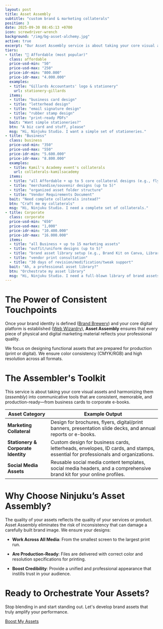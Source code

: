 ```yaml
---
layout: post
title: Asset Assembly
subtitle: "custom brand & marketing collaterals"
position: 3
date: 2025-09-30 08:45:13 +0700
icon: screwdriver-wrench
background: "/img/bg-asset-alchemy.jpg"
active: true
excerpt: "Our Asset Assembly service is about taking your core visual assets and harmonizing them into communicative tools that are consistent, memorable, and production-ready—from business cards to corporate e-books."
tiers:
- title: "🏅 Affordable (most popular)"
  class: affordable
  price-usd-min: "50"
  price-usd-max: "250"
  price-idr-min: "800.000"
  price-idr-max: "4.000.000"
  examples:
  - title: "Gillards Accountants' logo & stationery"
    url: stationery-gillards
  items:
  - title: "business card design"
  - title: "letterhead design"
  - title: "email signature design"
  - title: "rubber stamp design"
  - title: "print-ready PDFs"
  bait: "Want simple stationeries?"
  btn: "A biz card and stuff, please"
  msg: "Hi, Ninjuku Studio. I want a simple set of stationeries."
- title: "Business"
  class: business
  price-usd-min: "350"
  price-usd-max: "550"
  price-idr-min: "5.600.000"
  price-idr-max: "8.800.000"
  examples:
  - title: Kamil's Academy event's collaterals
    url: collaterals-kamilsacademy
  items:
  - title: "all Affordable + up to 5 core collateral designs (e.g., flyer, poster, brochure, etc.)"
  - title: "merchandise/souvenir designs (up to 5)"
  - title: "organized asset folder structure"
  - title: "Vendor Requirements Document"
  bait: "Need complete collaterals instead?"
  btn: "Craft me my collaterals"
  msg: "Hi, Ninjuku Studio. I need a complete set of collaterals."
- title: Corporate
  class: corporate
  price-usd-min: "650"
  price-usd-max: "1,000"
  price-idr-min: "10.400.000"
  price-idr-max: "16.000.000"
  items:
  - title: "all Business + up to 15 marketing assets"
  - title: "outfit/uniform designs (up to 5)"
  - title: "brand asset library setup (e.g., Brand Kit on Canva, Library Templates on Pitch, etc.)"
  - title: "vendor print consultation"
  - title: "30 days of revision/modification/tweak support"
  bait: "Ah, a professional asset library?"
  btn: "Orchestrate my asset library"
  msg: "Hi, Ninjuku Studio. I need a full-blown library of brand assets."
---
```

# The Power of Consistent Touchpoints

Once your brand identity is defined ([Brand Brewery](/services/brand-brewery.html)) and your core digital platform is established ([Web Wizardry](/services/web-wizardry.html)), **Asset Assembly** ensures that every piece of physical and digital marketing material reflects your professional quality.

We focus on designing functional assets that are prepared for production (print or digital). We ensure color consistency (CMYK/RGB) and high resolution across all formats.

# The Assembler's Toolkit

This service is about taking your core visual assets and harmonizing them (*assembly*) into communicative tools that are consistent, memorable, and production-ready—from business cards to corporate e-books.

| Asset Category | Example Output |
| ------------ | ----------------------------------------------- |
| **Marketing Collateral** | Design for brochures, flyers, digital/print banners, presentation slide decks, and annual reports or e-books. |
| **Stationery & Corporate Identity** | Custom design for business cards, letterheads, envelopes, ID cards, and stamps, essential for professionals and organizations. |
| **Social Media Assets** | Reusable social media content templates, social media headers, and a comprehensive brand kit for your online profiles. |

# Why Choose Ninjuku’s Asset Assembly?

The quality of your assets reflects the quality of your services or product. Asset Assembly eliminates the risk of inconsistency that can damage a carefully built brand image. We ensure your designs:

- **Work Across All Media**: From the smallest screen to the largest print run.

- **Are Production-Ready**: Files are delivered with correct color and resolution specifications for printing.

- **Boost Credibility**: Provide a unified and professional appearance that instills trust in your audience.

# Ready to Orchestrate Your Assets?

Stop blending in and start standing out. Let's develop brand assets that truly amplify your performance.

<a class="btn btn-primary" href="https://wa.me/{{ site.phone }}?text={{ site.message }}">Boost My Assets</a>